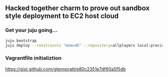 ## Hacked together charm to prove out sandbox style deployment to EC2 host cloud

### Get your juju going...

```sh
juju bootstrap
juju deploy --constraints "mem=4G" --repository=allplayers local:precise/sandbox
```

### Vagrantfile initializtion

https://gist.github.com/glennpratt/e80c2351e7df60a5f5db
